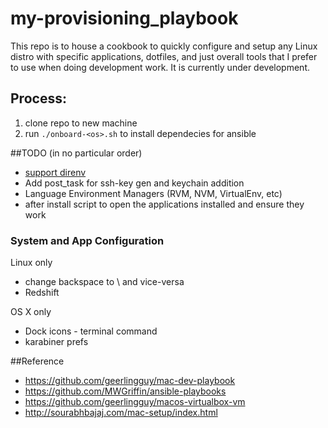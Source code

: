 # my-provisioning_playbook
This repo is to house a cookbook to quickly configure and setup any Linux distro with specific applications, dotfiles, and just overall tools that I prefer to use when doing development work. It is currently under development.

## Process:
1. clone repo to new machine
2. run `./onboard-<os>.sh` to install dependecies for ansible

##TODO (in no particular order)
* [support direnv](https://github.com/direnv/direnv)
* Add post_task for ssh-key gen and keychain addition
* Language Environment Managers (RVM, NVM, VirtualEnv, etc)
* after install script to open the applications installed and ensure they work

### System and App Configuration

Linux only
* change backspace to \ and vice-versa
* Redshift

OS X only
* Dock icons - terminal command
* karabiner prefs

##Reference
* https://github.com/geerlingguy/mac-dev-playbook
* https://github.com/MWGriffin/ansible-playbooks 
* https://github.com/geerlingguy/macos-virtualbox-vm
* http://sourabhbajaj.com/mac-setup/index.html
